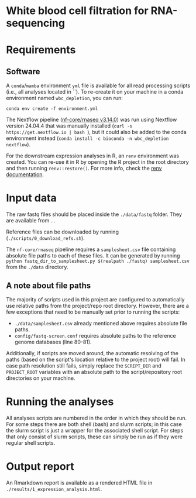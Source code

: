 # White blood cell filtration for RNA-sequencing

# Requirements

## Software

A `conda`/`mamba` environment `yml` file is available for all read processing scripts (i.e., all analyses located in ``). To re-create it on your machine in a conda environment named `wbc_depletion`, you can run:

```
conda env create -f environment.yml
```

The Nextflow pipeline ([nf-core/rnaseq v3.14.0](https://nf-co.re/rnaseq/3.14.0/)) was run using Nextflow version 24.04.4 that was manually installed (`curl -s https://get.nextflow.io | bash `), but it could also be added to the conda environment instead (`conda install -c bioconda -n wbc_depletion nextflow`).

For the downstream expression analyses in R, an `renv` environment was created. You can re-use it in R by opening the R project in the root directory and then running `renv::restore()`. For more info, check the [renv documentation](https://rstudio.github.io/renv/articles/renv.html).

# Input data

The raw fastq files should be placed inside the `./data/fastq` folder. They are available from ...

Reference files can be downloaded by running (`./scripts/0_download_refs.sh`).

The `nf-core/rnaseq` pipeline requires a `samplesheet.csv` file containing absolute file paths to each of these files. It can be generated by running `python fastq_dir_to_samplesheet.py $(realpath ./fastq) samplesheet.csv` from the `./data` directory.

## A note about file paths

The majority of scripts used in this project are configured to automatically use relative paths from the project/repo root directory. However, there are a few exceptions that need to be manually set prior to running the scripts:

- `./data/samplesheet.csv` already mentioned above requires absolute file paths.
- `config/fastq-screen.conf` requires absolute paths to the reference genome databases (line 80-81).

Additionally, if scripts are moved around, the automatic resolving of the paths (based on the script's location relative to the project root) will fail. In case path resolution still fails, simply replace the `SCRIPT_DIR` and `PROJECT_ROOT` variables with an absolute path to the script/repository root directories on your machine.

# Running the analyses

All analyses scripts are numbered in the order in which they should be run. For some steps there are both shell (bash) and slurm scripts; in this case the slurm script is just a wrapper for the associated shell script. For steps that only consist of slurm scripts, these can simply be run as if they were regular shell scripts.

# Output report

An Rmarkdown report is available as a rendered HTML file in `./results/1_expression_analysis.html`.
